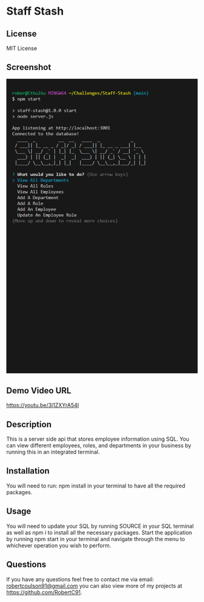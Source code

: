 # Staff Stash

## License

MIT License

## Screenshot

![Alt text](<assets/Staff Stash.png>)

## Demo Video URL

https://youtu.be/3i1ZXYrA54I

## Description

This is a server side api that stores employee information using SQL. You can view different employees, roles, and departments in your business by running this in an integrated terminal.

## Installation

You will need to run: npm install in your terminal to have all the required packages.

## Usage

You will need to update your SQL by running SOURCE in your SQL terminal as well as npm i to install all the necessary packages. Start the application by running npm start in your terminal and navigate through the menu to whichever operation you wish to perform.

## Questions

If you have any questions feel free to contact me via email: robertcoulson91@gmail.com you can also view more of my projects at https://github.com/RobertC91.